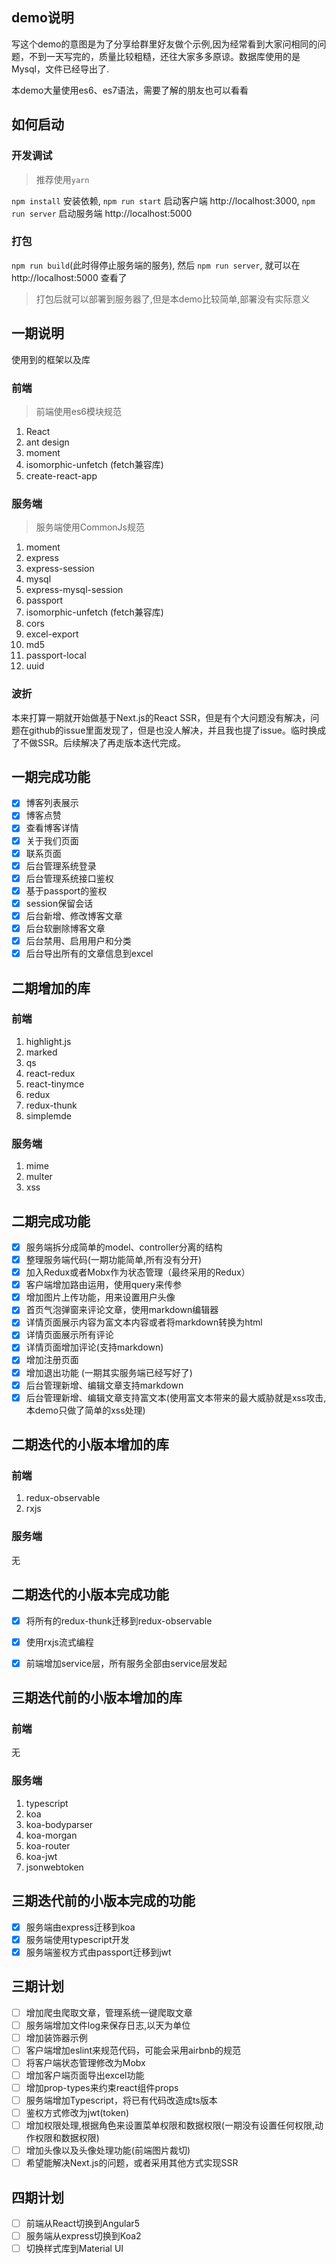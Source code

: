 ## demo说明

写这个demo的意图是为了分享给群里好友做个示例,因为经常看到大家问相同的问题，不到一天写完的，质量比较粗糙，还往大家多多原谅。数据库使用的是Mysql，文件已经导出了.

本demo大量使用es6、es7语法，需要了解的朋友也可以看看

## 如何启动
### 开发调试
> 推荐使用`yarn`

`npm install` 安装依赖, `npm run start` 启动客户端 http://localhost:3000, `npm run server` 启动服务端 http://localhost:5000

### 打包
`npm run build`(此时得停止服务端的服务), 然后 `npm run server`, 就可以在http://localhost:5000 查看了

> 打包后就可以部署到服务器了,但是本demo比较简单,部署没有实际意义

## 一期说明
使用到的框架以及库

### 前端
> 前端使用es6模块规范
1. React
2. ant design
3. moment
4. isomorphic-unfetch (fetch兼容库)
5. create-react-app

### 服务端
> 服务端使用CommonJs规范
1. moment
2. express
3. express-session
4. mysql
5. express-mysql-session
6. passport
7. isomorphic-unfetch (fetch兼容库)
9. cors
10. excel-export
11. md5
11. passport-local
12. uuid

### 波折
本来打算一期就开始做基于Next.js的React SSR，但是有个大问题没有解决，问题在github的issue里面发现了，但是也没人解决，并且我也提了issue。临时换成了不做SSR。后续解决了再走版本迭代完成。

## 一期完成功能
- [x] 博客列表展示
- [x] 博客点赞
- [x] 查看博客详情
- [x] 关于我们页面
- [x] 联系页面
- [x] 后台管理系统登录
- [x] 后台管理系统接口鉴权
- [x] 基于passport的鉴权
- [x] session保留会话
- [x] 后台新增、修改博客文章
- [x] 后台软删除博客文章
- [x] 后台禁用、启用用户和分类
- [x] 后台导出所有的文章信息到excel

## 二期增加的库

### 前端
1. highlight.js
2. marked
3. qs
4. react-redux
5. react-tinymce
6. redux
7. redux-thunk
8. simplemde

### 服务端
1. mime
2. multer
3. xss

## 二期完成功能
- [x] 服务端拆分成简单的model、controller分离的结构
- [x] 整理服务端代码(一期功能简单,所有没有分开)
- [x] 加入Redux或者Mobx作为状态管理（最终采用的Redux）
- [x] 客户端增加路由运用，使用query来传参
- [x] 增加图片上传功能，用来设置用户头像
- [x] 首页气泡弹窗来评论文章，使用markdown编辑器
- [x] 详情页面展示内容为富文本内容或者将markdown转换为html
- [x] 详情页面展示所有评论
- [x] 详情页面增加评论(支持markdown)
- [x] 增加注册页面
- [x] 增加退出功能 (一期其实服务端已经写好了)
- [x] 后台管理新增、编辑文章支持markdown
- [x] 后台管理新增、编辑文章支持富文本(使用富文本带来的最大威胁就是xss攻击,本demo只做了简单的xss处理)

## 二期迭代的小版本增加的库

### 前端
1. redux-observable
2. rxjs

### 服务端
无

## 二期迭代的小版本完成功能
- [x] 将所有的redux-thunk迁移到redux-observable
- [x] 使用rxjs流式编程
- [x] 前端增加service层，所有服务全部由service层发起


## 三期迭代前的小版本增加的库

### 前端
无

### 服务端
1. typescript
2. koa
3. koa-bodyparser
4. koa-morgan
5. koa-router
6. koa-jwt
7. jsonwebtoken

## 三期迭代前的小版本完成的功能
- [x] 服务端由express迁移到koa
- [x] 服务端使用typescript开发
- [x] 服务端鉴权方式由passport迁移到jwt

## 三期计划
- [ ] 增加爬虫爬取文章，管理系统一键爬取文章
- [ ] 服务端增加文件log来保存日志,以天为单位
- [ ] 增加装饰器示例
- [ ] 客户端增加eslint来规范代码，可能会采用airbnb的规范
- [ ] 将客户端状态管理修改为Mobx
- [ ] 增加客户端页面导出excel功能
- [ ] 增加prop-types来约束react组件props
- [ ] 服务端增加Typescript，将已有代码改造成ts版本
- [ ] 鉴权方式修改为jwt(token)
- [ ] 增加权限处理,根据角色来设置菜单权限和数据权限(一期没有设置任何权限,动作权限和数据权限)
- [ ] 增加头像以及头像处理功能(前端图片裁切)
- [ ] 希望能解决Next.js的问题，或者采用其他方式实现SSR

## 四期计划
- [ ] 前端从React切换到Angular5
- [ ] 服务端从express切换到Koa2
- [ ] 切换样式库到Material UI
